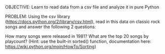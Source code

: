 OBJECTIVE:
Learn to read data from a csv file and analyze it in pure Python

PROBLEM:
Using the csv library (https://docs.python.org/2/library/csv.html), read in this data on classic rock songs and answer the following 2 questions:

How many songs were released in 1981?
What are the top 20 songs by playcount? (Hint: use the built-in sorted() function, documentation here: https://wiki.python.org/moin/HowTo/Sorting)

